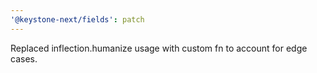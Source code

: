```yaml
---
'@keystone-next/fields': patch
---
```


Replaced inflection.humanize usage with custom fn to account for edge cases.
